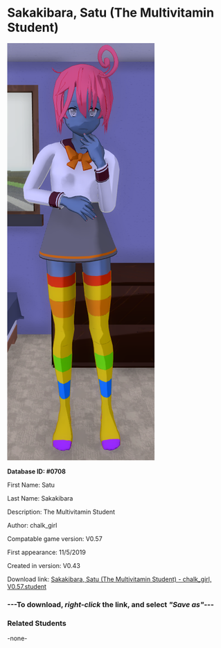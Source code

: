 # Sakakibara, Satu (The Multivitamin Student)

<img src="../../Files/Images/Sakakibara, Satu (The Multivitamin Student).png" title="Sakakibara, Satu (The Multivitamin Student) - chalk_girl, V0.57">

**Database ID: #0708**

First Name: Satu

Last Name: Sakakibara

Description: The Multivitamin Student

Author: chalk_girl

Compatable game version: V0.57

First appearance: 11/5/2019

Created in version: V0.43

Download link: <a href="https://raw.githubusercontent.com/Arbiter1223/Daigaku-Gurashi-Custom-Students/master/Files/Student%20Files/Sakakibara%2C%20Satu%20(The%20Multivitamin%20Student)%20-%20chalk_girl%2C%20V0.57.student">Sakakibara, Satu (The Multivitamin Student) - chalk_girl, V0.57.student</a>

### ---**To download, _right-click_ the link, and select _"Save as"_**---

### Related Students

-none-
